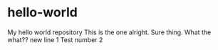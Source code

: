 # hello-world
My hello world repository
This is the one alright.
Sure thing.
What the what??
new line 1
Test number 2
